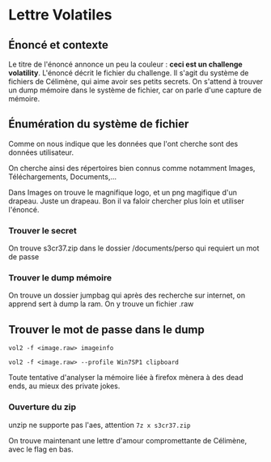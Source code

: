 # Lettre Volatiles
## Énoncé et contexte

Le titre de l'énoncé annonce un peu la couleur : **ceci est un challenge volatility**.
L'énoncé décrit le fichier du challenge. Il s'agit du système de fichiers de Célimène, qui aime avoir ses petits secrets.
On s'attend à trouver un dump mémoire dans le système de fichier, car on parle d'une capture de mémoire.

## Énumération du système de fichier
Comme on nous indique que les données que l'ont cherche sont des données utilisateur.

On cherche ainsi des répertoires bien connus comme notamment Images, Téléchargements, Documents,...

Dans Images on trouve le magnifique logo, et un png magifique d'un drapeau. Juste un drapeau. Bon il va faloir chercher plus loin et utiliser l'énoncé.

### Trouver le secret
On trouve s3cr37.zip dans le dossier /documents/perso
qui requiert un mot de passe 
### Trouver le dump mémoire
On trouve un dossier jumpbag qui après des recherche sur internet, on apprend sert à dump la ram. On y trouve un fichier .raw

## Trouver le mot de passe dans le dump
`vol2 -f <image.raw> imageinfo`

`vol2 -f <image.raw> --profile Win7SP1 clipboard`

Toute tentative d'analyser la mémoire liée à firefox mènera à des dead ends, au mieux des private jokes.

### Ouverture du zip
unzip ne supporte pas l'aes, attention
`7z x s3cr37.zip`

On trouve maintenant une lettre d'amour compromettante de Célimène, avec le flag en bas.
